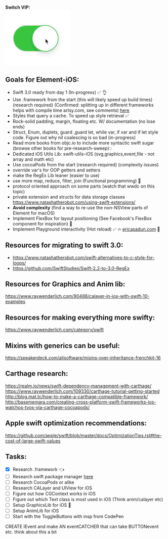 **Switch VIP:**  
<img width="204" alt="img" src="https://raw.githubusercontent.com/stylekit/img/master/switch_5.mov.gif">  


## Goals for Element-iOS:
- Swift 3.0 ready from day 1 (In-progress) ✅ 👌
- Use .framework from the start (this will likely speed up build times) (research required) (Confirmed: splitting up in different frameworks helps with compile time artsy.com, see comments) [here](http://artsy.github.io/blog/2014/11/13/eidolon-retrospective/) 
- Styles that query a cache. To speed up style retrieval ✅
- Rock-solid padding, margin, floating etc. W/ documentation (no lose ends)
- Struct, Enum, duplets, guard ,guard let, while var, if var and if let style code. Figure out why nil coalescing is so bad (in-progress)
- Read more books from objc.io to include more syntactic swift sugar (browse other books for pre-research-sweep)💡
- Dedicated iOS Utils Lib: swift-utils-iOS (svg,graphics,event,file - not array and math etc)
- Use cocoaPods from the start (research required) (complexity issues)
- override var's for OOP getters and setters
- make the RegEx Lib leaner (easier to use)
- use more map, reduce, filter, join (Functional programming) 🤖
- protocol oriented approach on some parts (watch that wwdc on this topic) 
- private extension and structs for data storage classes  https://www.natashatherobot.com/using-swift-extensions/
- **Avoid complexity** (find a way to re-use the non-NSView parts of Element for macOS)
- Implement FlexBox for layout positioning (See Facebook's FlexBox component for inspiration) 📐
- Implement Playground interactivity (Hot reload) ✅ 🔥 [ericasadun.com](http://ericasadun.com/2016/01/26/xcode-7-3-beta-2-introduces-live-interactive-playgrounds/)  🔑

## Resources for migrating to swift 3.0:
- https://www.natashatherobot.com/swift-alternatives-to-c-style-for-loops/
- https://github.com/SwiftStudies/Swift-2.2-to-3.0-RegEx

## Resources for Graphics and Anim lib:
https://www.raywenderlich.com/90488/calayer-in-ios-with-swift-10-examples

## Resources for making everything more swifty:
https://www.raywenderlich.com/category/swift

## Mixins with generics can be useful: 
https://speakerdeck.com/alisoftware/mixins-over-inheritance-frenchkit-16

## Carthage research:
https://realm.io/news/swift-dependency-management-with-carthage/  
https://www.raywenderlich.com/109330/carthage-tutorial-getting-started  
http://blog.mat.tc/how-to-make-a-carthage-compatible-framework/  
http://basememara.com/creating-cross-platform-swift-frameworks-ios-watchos-tvos-via-carthage-cocoapods/   

## Apple swift optimization recommendations:
https://github.com/apple/swift/blob/master/docs/OptimizationTips.rst#the-cost-of-large-swift-values

## Tasks:
- [x] Research .framework 👈
- [ ] Research swift package manager [here](https://swift.org/package-manager/) 
- [ ] Research CocoaPods or alike
- [ ] Research CALayer and UIView for iOS
- [ ] Figure out how CGContext works in iOS
- [ ] Figure out which Text class is most used in iOS (Think anim/calayer etc)
- [ ] Setup GraphicsLib for iOS 🎨
- [ ] Setup AnimLib for iOS 
- [ ] Start with the ToggleButtons with insp from CodePen

CREATE IEvent and make AN eventCATCHER that can take BUTTONevent etc. think about this a bit
